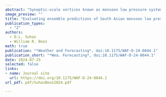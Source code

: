```yaml
---
abstract: "Synoptic-scale vortices known as monsoon low pressure systems (LPS) frequently produce intense precipitation and hydrological disasters in South Asia, so accurately forecasting LPS genesis is crucial for improving disaster preparedness and response. However, the accuracy of LPS genesis forecasts by numerical weather prediction models has remained unknown. Here, we evaluate the performance of two global ensemble models—the U.S. Global Ensemble Forecast System (GEFS) and the Ensemble Prediction System of the European Centre for Medium-Range Weather Forecasts (ECMWF)—in predicting LPS genesis during the years 2021–2022. The GEFS successfully predicted about half the observed LPS genesis events one to two days in advance; the ECMWF model captured an additional 10% of observed genesis events. Both models had a False Alarm Ratio (FAR) around 50% for one- to two-day lead times. In both ensembles, the control run typically exhibited a higher probability of detection (POD) of observed events and a lower FAR compared to the perturbed ensemble members. However, a consensus forecast, in which genesis is predicted when at least 20% of ensemble members forecast LPS formation, had POD values surpassing that of the control run for all lead times. Moreover, probabilistic predictions of genesis over the Bay of Bengal, where most LPS form, were skillful, with the fraction of ensemble members predicting LPS formation over a 5-day lead time approximating the observed frequency of genesis, without any adjustment or bias-correction."
image_preview: ""
title: "Evaluating ensemble predictions of South Asian monsoon low pressure system genesis"
publication_types:
  - "2"
authors:
  - D.L. Suhas
  - William R. Boos
math: true
publication: "*Weather and Forecasting*, doi:10.1175/WAF-D-24-0044.1"
publication_short: "*Wea. Forecasting*, doi:10.1175/WAF-D-24-0044.1"
date: 2024-07-25
selected: false
links:
- name: Journal site
  url: https://doi.org/10.1175/WAF-D-24-0044.1
url_pdf: pdf/SuhasBoos2024.pdf

---
```


